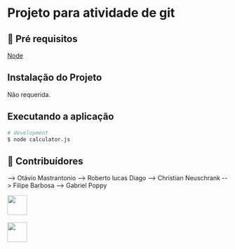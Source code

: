 # Projeto para atividade de git

## 🔐 Pré requisitos

<a href="https://nodejs.dev/">Node</a> &nbsp;

## Instalação do Projeto

Não requerida.

## Executando a aplicação

```bash
# development
$ node calculator.js
```

## 🤝 Contribuídores

--> Otávio Mastrantonio
--> Roberto lucas Diago
--> Christian Neuschrank
--> Filipe Barbosa
--> Gabriel Poppy

<a href="https://github.com/angelogluz"><img src="https://github.com/angelogluz.png" width="45" height="45"></a> &nbsp;

<a href="https://github.com/angelogluz"><img src="https://github.com/angelogluz.png" width="45" height="45"></a> &nbsp;

